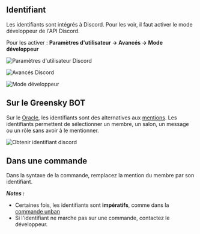 ## Identifiant
Les identifiants sont intégrés à Discord.
Pour les voir, il faut activer le mode développeur de l'API Discord.

Pour les activer : **Paramètres d'utilisateur → Avancés → Mode développeur**

![Paramètres d'utilisateur Discord](https://media.discordapp.net/attachments/976356791451529236/977565193494200360/unknown.png)

![Avancés Discord](https://media.discordapp.net/attachments/976356791451529236/977565287387906118/unknown.png)

![Mode développeur](https://media.discordapp.net/attachments/976356791451529236/977565287622791208/unknown.png)

## Sur le Greensky BOT
Sur le [Oracle](https://bit.ly/3NUdTvE), les identifiants sont des alternatives aux [mentions](../others/mentions.md). Les identifiants permettent de sélectionner un membre, un salon, un message ou un rôle sans avoir à le mentionner.

![Obtenir identifiant discord](https://media.discordapp.net/attachments/976356791451529236/977566559771951144/unknown.png)

## Dans une commande
Dans la syntaxe de la commande, remplacez la mention du membre par son identifiant.

***Notes :***
* Certaines fois, les identifiants sont **impératifs**, comme dans la [commande unban](../commands/unban.md)
* Si l'identifiant ne marche pas sur une commande, contactez le développeur.